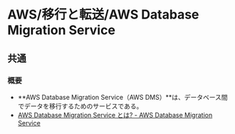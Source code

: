 # AWS/移行と転送/AWS Database Migration Service

## 共通

### 概要

- **AWS Database Migration Service（AWS DMS）**は、データベース間でデータを移行するためのサービスである。
- [AWS Database Migration Service とは? - AWS Database Migration Service](https://docs.aws.amazon.com/ja_jp/dms/latest/userguide/Welcome.html)

